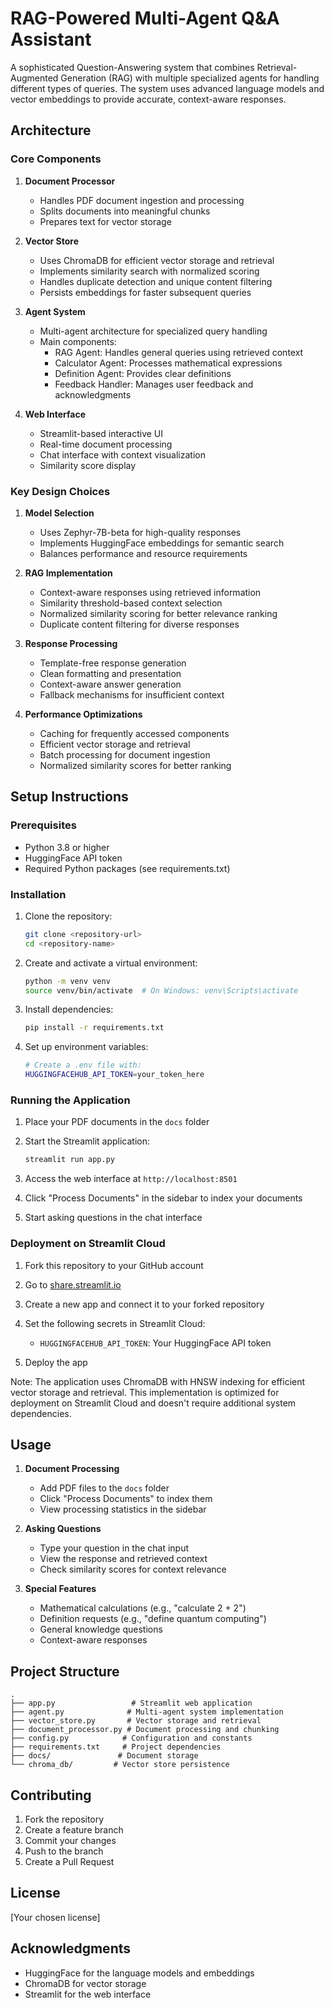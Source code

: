 # RAG-Powered Multi-Agent Q&A Assistant

A sophisticated Question-Answering system that combines Retrieval-Augmented Generation (RAG) with multiple specialized agents for handling different types of queries. The system uses advanced language models and vector embeddings to provide accurate, context-aware responses.

## Architecture

### Core Components

1. **Document Processor**
   - Handles PDF document ingestion and processing
   - Splits documents into meaningful chunks
   - Prepares text for vector storage

2. **Vector Store**
   - Uses ChromaDB for efficient vector storage and retrieval
   - Implements similarity search with normalized scoring
   - Handles duplicate detection and unique content filtering
   - Persists embeddings for faster subsequent queries

3. **Agent System**
   - Multi-agent architecture for specialized query handling
   - Main components:
     - RAG Agent: Handles general queries using retrieved context
     - Calculator Agent: Processes mathematical expressions
     - Definition Agent: Provides clear definitions
     - Feedback Handler: Manages user feedback and acknowledgments

4. **Web Interface**
   - Streamlit-based interactive UI
   - Real-time document processing
   - Chat interface with context visualization
   - Similarity score display

### Key Design Choices

1. **Model Selection**
   - Uses Zephyr-7B-beta for high-quality responses
   - Implements HuggingFace embeddings for semantic search
   - Balances performance and resource requirements

2. **RAG Implementation**
   - Context-aware responses using retrieved information
   - Similarity threshold-based context selection
   - Normalized similarity scoring for better relevance ranking
   - Duplicate content filtering for diverse responses

3. **Response Processing**
   - Template-free response generation
   - Clean formatting and presentation
   - Context-aware answer generation
   - Fallback mechanisms for insufficient context

4. **Performance Optimizations**
   - Caching for frequently accessed components
   - Efficient vector storage and retrieval
   - Batch processing for document ingestion
   - Normalized similarity scores for better ranking

## Setup Instructions

### Prerequisites

- Python 3.8 or higher
- HuggingFace API token
- Required Python packages (see requirements.txt)

### Installation

1. Clone the repository:
   ```bash
   git clone <repository-url>
   cd <repository-name>
   ```

2. Create and activate a virtual environment:
   ```bash
   python -m venv venv
   source venv/bin/activate  # On Windows: venv\Scripts\activate
   ```

3. Install dependencies:
   ```bash
   pip install -r requirements.txt
   ```

4. Set up environment variables:
   ```bash
   # Create a .env file with:
   HUGGINGFACEHUB_API_TOKEN=your_token_here
   ```

### Running the Application

1. Place your PDF documents in the `docs` folder

2. Start the Streamlit application:
   ```bash
   streamlit run app.py
   ```

3. Access the web interface at `http://localhost:8501`

4. Click "Process Documents" in the sidebar to index your documents

5. Start asking questions in the chat interface

### Deployment on Streamlit Cloud

1. Fork this repository to your GitHub account

2. Go to [share.streamlit.io](https://share.streamlit.io)

3. Create a new app and connect it to your forked repository

4. Set the following secrets in Streamlit Cloud:
   - `HUGGINGFACEHUB_API_TOKEN`: Your HuggingFace API token

5. Deploy the app

Note: The application uses ChromaDB with HNSW indexing for efficient vector storage and retrieval. This implementation is optimized for deployment on Streamlit Cloud and doesn't require additional system dependencies.

## Usage

1. **Document Processing**
   - Add PDF files to the `docs` folder
   - Click "Process Documents" to index them
   - View processing statistics in the sidebar

2. **Asking Questions**
   - Type your question in the chat input
   - View the response and retrieved context
   - Check similarity scores for context relevance

3. **Special Features**
   - Mathematical calculations (e.g., "calculate 2 + 2")
   - Definition requests (e.g., "define quantum computing")
   - General knowledge questions
   - Context-aware responses

## Project Structure

```
.
├── app.py                 # Streamlit web application
├── agent.py              # Multi-agent system implementation
├── vector_store.py       # Vector storage and retrieval
├── document_processor.py # Document processing and chunking
├── config.py            # Configuration and constants
├── requirements.txt     # Project dependencies
├── docs/               # Document storage
└── chroma_db/         # Vector store persistence
```

## Contributing

1. Fork the repository
2. Create a feature branch
3. Commit your changes
4. Push to the branch
5. Create a Pull Request

## License

[Your chosen license]

## Acknowledgments

- HuggingFace for the language models and embeddings
- ChromaDB for vector storage
- Streamlit for the web interface 